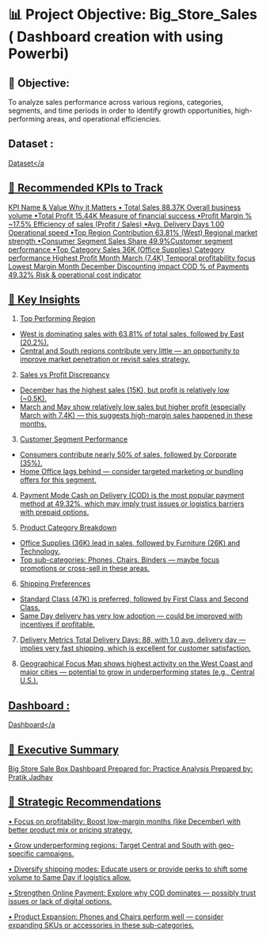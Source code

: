

# 📊 Project Objective: Big_Store_Sales ( Dashboard creation with using Powerbi)

## 🎯 Objective:
To analyze sales performance across various regions, categories, segments, and time periods in order to identify growth opportunities, high-performing areas, and operational efficiencies.

## Dataset :
<a
href="https://github.com/PratikMJadhav/Big_Store_Sales_Analysis/blob/main/Big_Store_Sales%20DataSet.xlsx.xlsx" >Dataset</a

## 📌 Recommended KPIs to Track
KPI Name &	Value	Why it Matters
• Total Sales	88.37K	Overall business volume
•Total Profit	15.44K	Measure of financial success
•Profit Margin %	~17.5%	Efficiency of sales (Profit / Sales)
•Avg. Delivery Days	1.00	Operational speed
•Top Region Contribution	63.81% (West)	Regional market strength
•Consumer Segment Sales Share	49.9%Customer segment performance
•Top Category Sales	36K (Office Supplies)	Category performance
Highest Profit Month	March (7.4K)	Temporal profitability focus
Lowest Margin Month	December	Discounting impact
COD % of Payments	49.32%	Risk & operational cost indicator

## 🔑 Key Insights
1. Top Performing Region
- West is dominating sales with 63.81% of total sales, followed by East (20.2%).
- Central and South regions contribute very little — an opportunity to improve market penetration or revisit sales strategy.

2. Sales vs Profit Discrepancy
- December has the highest sales (15K), but profit is relatively low (~0.5K).
- March and May show relatively low sales but higher profit (especially March with 7.4K) — this suggests high-margin sales happened in these months.

3. Customer Segment Performance
- Consumers contribute nearly 50% of sales, followed by Corporate (35%).
- Home Office lags behind — consider targeted marketing or bundling offers for this segment.

4. Payment Mode
Cash on Delivery (COD) is the most popular payment method at 49.32%, which may imply trust issues or logistics barriers with prepaid options.

5. Product Category Breakdown
- Office Supplies (36K) lead in sales, followed by Furniture (26K) and Technology.
- Top sub-categories: Phones, Chairs, Binders — maybe focus promotions or cross-sell in these areas.

6. Shipping Preferences
- Standard Class (47K) is preferred, followed by First Class and Second Class.
- Same Day delivery has very low adoption — could be improved with incentives if profitable.

7. Delivery Metrics
Total Delivery Days: 88, with 1.0 avg. delivery day — implies very fast shipping, which is excellent for customer satisfaction.

8. Geographical Focus
Map shows highest activity on the West Coast and major cities — potential to grow in underperforming states (e.g., Central U.S.).

## Dashboard :
<a
href="https://github.com/PratikMJadhav/Big_Store_Sales_Analysis/blob/main/Big_Store_Sales_Dashboard%20.jpg">Dashboard</a

## 📄 Executive Summary
Big Store Sale Box Dashboard
Prepared for: Practice Analysis 
Prepared by: Pratik Jadhav


## 🧠 Strategic Recommendations
• Focus on profitability: Boost low-margin months (like December) with better product mix or pricing strategy.

• Grow underperforming regions: Target Central and South with geo-specific campaigns.

• Diversify shipping modes: Educate users or provide perks to shift some volume to Same Day if logistics allow.

• Strengthen Online Payment: Explore why COD dominates — possibly trust issues or lack of digital options.

• Product Expansion: Phones and Chairs perform well — consider expanding SKUs or accessories in these sub-categories.


